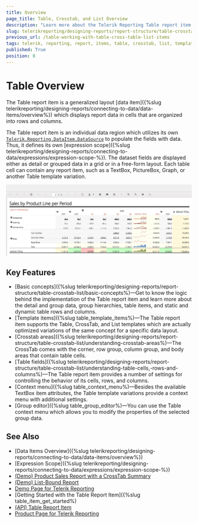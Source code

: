 ```yaml
---
title: Overview
page_title: Table, Crosstab, and List Overview 
description: "Learn more about the Telerik Reporting Table report item and how to use its supported table, crosstab, and list template variations."
slug: telerikreporting/designing-reports/report-structure/table-crosstab-list/overview
previous_url: /table-working-with-table-cross-table-list-items
tags: telerik, reporting, report, items, table, crosstab, list, templates, overview
published: True
position: 0
---
```


# Table Overview

The Table report item is a generalized layout [data item]({%slug telerikreporting/designing-reports/connecting-to-data/data-items/overview%}) which displays report data in cells that are organized into rows and columns. 

The Table report item is an individual data region which utilizes its own [`Telerik.Reporting.DataItem.DataSource`](/reporting/api/Telerik.Reporting.DataItem#Telerik_Reporting_DataItem_DataSource) to populate the fields with data. Thus, it defines its own [expression scope]({%slug telerikreporting/designing-reports/connecting-to-data/expressions/expression-scope-%}). The dataset fields are displayed either as detail or grouped data in a grid or in a free-form layout. Each table cell can contain any report item, such as a TextBox, PictureBox, Graph, or another Table template variation. 

![Crosstab from Product Sales online demo](images/TableOverview_ProductSalesDemo.png)

## Key Features 

* [Basic concepts]({%slug telerikreporting/designing-reports/report-structure/table-crosstab-list/basic-concepts%)&mdash;Get to know the logic behind the implementation of the Table report item and learn more about the detail and group data, group hierarchies, table items, and static and dynamic table rows and columns.
* [Template items]({%slug table_template_items%)&mdash;The Table report item supports the Table, CrossTab, and List templates which are actually optimized variations of the same concept for a specific data layout.
* [Crosstab areas]({%slug telerikreporting/designing-reports/report-structure/table-crosstab-list/understanding-crosstab-areas%)&mdash;The CrossTab comes with the corner, row group, column group, and body areas that contain table cells.
* [Table fields]({%slug telerikreporting/designing-reports/report-structure/table-crosstab-list/understanding-table-cells,-rows-and-columns%)&mdash;The Table report item provides a number of settings for controlling the behavior of its cells, rows, and columns.
* [Context menu]({%slug table_context_menu%)&mdash;Besides the available TextBox item attributes, the Table template variations provide a context menu with additional settings.
* [Group editor]({%slug table_group_editor%)&mdash;You can use the Table context menu which allows you to modify the properties of the selected group data. 

## See Also 

* [Data Items Overview]({%slug telerikreporting/designing-reports/connecting-to-data/data-items/overview%})
* [Expression Scope]({%slug telerikreporting/designing-reports/connecting-to-data/expressions/expression-scope-%})
* [(Demo) Product Sales Report with a CrossTab Summary](https://demos.telerik.com/reporting/product-sales)
* [(Demo) List-Bound Report](https://demos.telerik.com/reporting/list-bound-report)
* [Demo Page for Telerik Reporting](https://demos.telerik.com/reporting) 
* [Getting Started with the Table Report Item]({%slug table_item_get_started%)
* [(API) Table Report Item](https://docs.telerik.com/reporting/api/telerik.reporting.table)
* [Product Page for Telerik Reporting](https://www.telerik.com/products/reporting)

